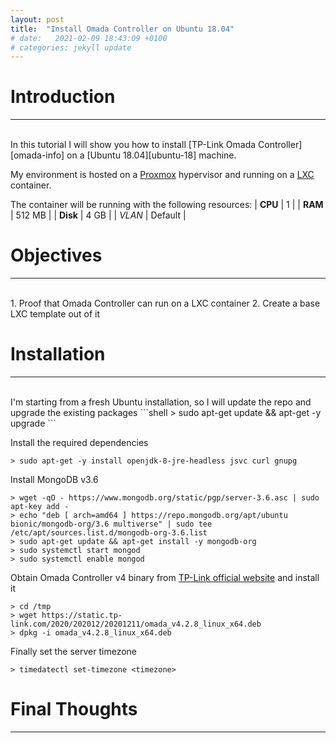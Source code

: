```yaml
---
layout: post
title:  "Install Omada Controller on Ubuntu 18.04"
# date:   2021-02-09 18:43:09 +0100
# categories: jekyll update
---
```


# __Introduction__
---
<br>
In this tutorial I will show you how to install [TP-Link Omada Controller][omada-info] on a [Ubuntu 18.04][ubuntu-18] machine.

My environment is hosted on a [Proxmox][proxmox-info] hypervisor and running on a [LXC][lxc-info] container.

The container will be running with the following resources:
| __CPU__ | 1 |
| __RAM__ | 512 MB |
| __Disk__ | 4 GB |
| _VLAN_ | Default |

# __Objectives__
---
<br>
  1. Proof that Omada Controller can run on a LXC container
  2. Create a base LXC template out of it

# __Installation__
---
<br>
I'm starting from a fresh Ubuntu installation, so I will update the repo and upgrade the existing packages
```shell
> sudo apt-get update && apt-get -y upgrade
```

Install the required dependencies
```shell
> sudo apt-get -y install openjdk-8-jre-headless jsvc curl gnupg
```

Install MongoDB v3.6
```shell
> wget -qO - https://www.mongodb.org/static/pgp/server-3.6.asc | sudo apt-key add -
> echo "deb [ arch=amd64 ] https://repo.mongodb.org/apt/ubuntu bionic/mongodb-org/3.6 multiverse" | sudo tee /etc/apt/sources.list.d/mongodb-org-3.6.list
> sudo apt-get update && apt-get install -y mongodb-org
> sudo systemctl start mongod
> sudo systemctl enable mongod
```

Obtain Omada Controller v4 binary from [TP-Link official website][omada-download] and install it
```shell
> cd /tmp
> wget https://static.tp-link.com/2020/202012/20201211/omada_v4.2.8_linux_x64.deb
> dpkg -i omada_v4.2.8_linux_x64.deb
```

Finally set the server timezone
```shell
> timedatectl set-timezone <timezone>
```

# __Final Thoughts__
---
<br>

[omada-download]: https://www.tp-link.com/en/support/download/omada-software-controller/#Controller_Software
[omada-info]: https://www.tp-link.com/en/omada-sdn/
[ubuntu-18]: https://releases.ubuntu.com/18.04/
[lxc-info]: https://linuxcontainers.org/lxc/introduction/
[proxmox-info]: https://www.proxmox.com/en/proxmox-ve